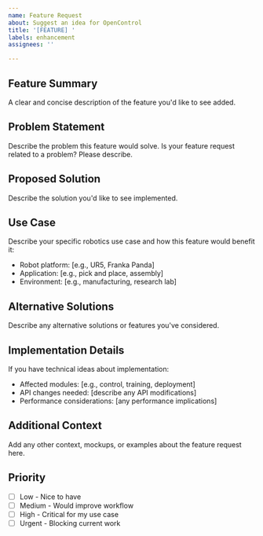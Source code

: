 ```yaml
---
name: Feature Request
about: Suggest an idea for OpenControl
title: '[FEATURE] '
labels: enhancement
assignees: ''

---
```


## Feature Summary
A clear and concise description of the feature you'd like to see added.

## Problem Statement
Describe the problem this feature would solve. Is your feature request related to a problem? Please describe.

## Proposed Solution
Describe the solution you'd like to see implemented.

## Use Case
Describe your specific robotics use case and how this feature would benefit it:
- Robot platform: [e.g., UR5, Franka Panda]
- Application: [e.g., pick and place, assembly]
- Environment: [e.g., manufacturing, research lab]

## Alternative Solutions
Describe any alternative solutions or features you've considered.

## Implementation Details
If you have technical ideas about implementation:
- Affected modules: [e.g., control, training, deployment]
- API changes needed: [describe any API modifications]
- Performance considerations: [any performance implications]

## Additional Context
Add any other context, mockups, or examples about the feature request here.

## Priority
- [ ] Low - Nice to have
- [ ] Medium - Would improve workflow
- [ ] High - Critical for my use case
- [ ] Urgent - Blocking current work 